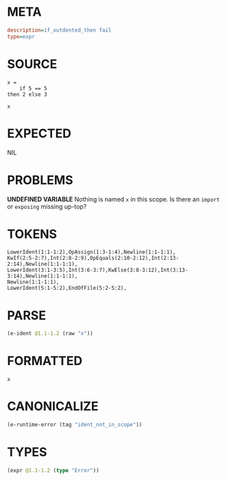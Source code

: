 # META
~~~ini
description=if_outdented_then fail
type=expr
~~~
# SOURCE
~~~roc
x =
    if 5 == 5
then 2 else 3

x
~~~
# EXPECTED
NIL
# PROBLEMS
**UNDEFINED VARIABLE**
Nothing is named `x` in this scope.
Is there an `import` or `exposing` missing up-top?

# TOKENS
~~~zig
LowerIdent(1:1-1:2),OpAssign(1:3-1:4),Newline(1:1-1:1),
KwIf(2:5-2:7),Int(2:8-2:9),OpEquals(2:10-2:12),Int(2:13-2:14),Newline(1:1-1:1),
LowerIdent(3:1-3:5),Int(3:6-3:7),KwElse(3:8-3:12),Int(3:13-3:14),Newline(1:1-1:1),
Newline(1:1-1:1),
LowerIdent(5:1-5:2),EndOfFile(5:2-5:2),
~~~
# PARSE
~~~clojure
(e-ident @1.1-1.2 (raw "x"))
~~~
# FORMATTED
~~~roc
x
~~~
# CANONICALIZE
~~~clojure
(e-runtime-error (tag "ident_not_in_scope"))
~~~
# TYPES
~~~clojure
(expr @1.1-1.2 (type "Error"))
~~~
